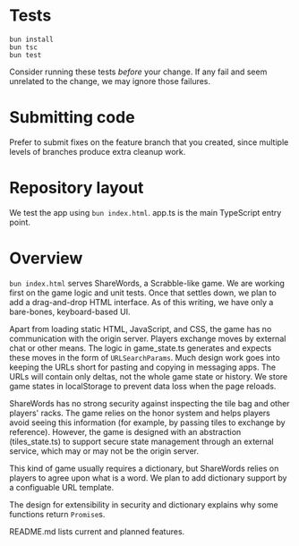 # Tests

    bun install
    bun tsc
    bun test

Consider running these tests *before* your change. If any fail and seem unrelated to the change, we may ignore those failures.

# Submitting code

Prefer to submit fixes on the feature branch that you created, since multiple levels of branches produce extra cleanup work.

# Repository layout

We test the app using `bun index.html`. app.ts is the main TypeScript entry point.

# Overview

`bun index.html` serves ShareWords, a Scrabble-like game. We are working first on the game logic and unit tests. Once that settles down, we plan to add a drag-and-drop HTML interface. As of this writing, we have only a bare-bones, keyboard-based UI.

Apart from loading static HTML, JavaScript, and CSS, the game has no communication with the origin server. Players exchange moves by external chat or other means. The logic in game_state.ts generates and expects these moves in the form of `URLSearchParams`. Much design work goes into keeping the URLs short for pasting and copying in messaging apps. The URLs will contain only deltas, not the whole game state or history. We store game states in localStorage to prevent data loss when the page reloads.

ShareWords has no strong security against inspecting the tile bag and other players' racks. The game relies on the honor system and helps players avoid seeing this information (for example, by passing tiles to exchange by reference). However, the game is designed with an abstraction (tiles_state.ts) to support secure state management through an external service, which may or may not be the origin server.

This kind of game usually requires a dictionary, but ShareWords relies on players to agree upon what is a word. We plan to add dictionary support by a configuable URL template.

The design for extensibility in security and dictionary explains why some functions return `Promise`s.

README.md lists current and planned features.
